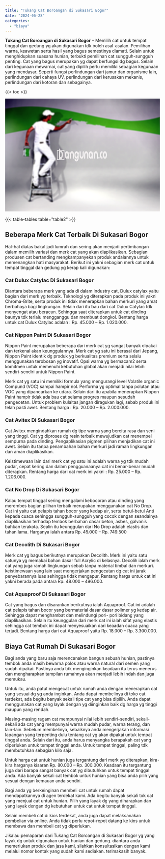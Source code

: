 ```yaml
---
title: "Tukang Cat Boroangan di Sukasari Bogor"
date: "2024-06-28"
categories: 
  - "biaya"
---
```


**Tukang Cat Boroangan di Sukasari Bogor** – Memilih cat untuk tempat tinggal dan gedung yg akan digunakan tdk boleh asal-asalan. Pemilihan warna, keawetan serta hasil yang bagus semestinya diamati. Selain untuk menghidupkan suasana hunian, terbukti pemilihan cat sungguh-sungguh penting. Cat yang bagus merupakan yg dapat berfungsi dg bagus. Selain dari kegunaan mewarnai, cat yang dipilih perlu memiliki sebagian kegunaan yang mendasar. Seperti fungsi perlindungan dari jamur dan organisme lain, perlindungan dari cahaya UV, perlindungan dari kerusakan mekanis, perlindungan dari kotoran dan sebagainya.

{{< toc >}}

![Tukang Cat Boroangan di Sukasari Bogor](/images/jasa-cat-murah15.png)

{{< table-tables table="table2" >}}

## Beberapa Merk Cat Terbaik Di Sukasari Bogor

Hal-hal diatas bakal jadi lumrah dan sering akan menjadi pertimbangan dalam memilih variasi dan merk cat yang akan diaplikasikan. Sebagian produsen cat bertanding mengkampanyekan produk andalannya untuk memenangkan hati masyarakat. Berikut ini yakni sebagian merk cat untuk tempat tinggal dan gedung yg kerap kali digunakan:

### Cat Dulux Catylac Di Sukasari Bogor

Diantara beberapa merk yang ada di dalam industry cat, Dulux catylax yaitu bagian dari merk yg terbaik. Teknologi yg diterapkan pada produk ini yakni Chroma-Brite, serta produk ini tidak menerapkan bahan merkuri yang amat berbahaya bagi lingkungan. Selain dari itu bau dari cat Dulux Catylac tdk menyengat atau beracun. Sehingga saat diterapkan untuk cat dinding baunya tdk terlalu mengganggu dan membuat dongkol. Bentang harga untuk cat Dulux Catylac adalah : Rp. 45.000 – Rp. 1.020.000.

### Cat Nippon Paint Di Sukasari Bogor

Nippon Paint merupakan beberapa dari merk cat yg sangat banyak dipakai dan terkenal akan keunggulannya. Merk cat yg satu ini berasal dari Jepang, Nippon Paint identik dg produk yg berkualitas premium serta selalu menggunakan terobosan yg inovatif. Opsi warna yg bermacam2 serta komitmen untuk memenuhi kebutuhan global akan menjadi nilai lebih sendiri-sendiri untuk Nippon Paint.

Merk cat yg satu ini memiliki formula yang mengurangi level Volatile organic Compund (VOC) sampai hampir nol. Performa yg optimal tanpa polutan atau VOC yang dipancarkan ke udara. Selain dari itu apabila menerapkan Nippon Paint hampir tidak ada bau cat selama progres maupun sesudah pengecetan. Untuk problem kulaitas jangan diragukan lagi, sebab produk ini telah pasti awet. Bentang harga : Rp. 20.000 – Rp. 2.000.000.

### Cat Avitex Di Sukasari Bogor

Cat Avitex mengindahkan rumah dg tipe warna yang bercita rasa dan seni yang tinggi. Cat yg diproses dg resin terbaik mewujudkan cat menempel sempurna pada dinding. Pengaplikasian pigmen pilihan menjadikan cat ini awet. Selain itu tanpa penambahan bahan merkuri jadi ramah lingkungan dan aman diaplikasikan.

Keistimewaan lain dari merk cat yg satu ini adalah warna yg tdk mudah pudar, cepat kering dan dalam pengguanaanya cat ini benar-benar mudah diterapkan. Rentang harga dari cat merk ini yakni : Rp. 25.000 – Rp. 1.206.000.

### Cat No Drop Di Sukasari Bogor

Kalau tempat tinggal sering mengalami kebocoran atau dinding yang merembes bagian pilihan terbaik merupakan menggunakan cat No Drop. Cat ini yaitu cat pelapis tahan bocor yang kedap air, serta betul-betul Anti kepada cuaca sehingga sungguh-sungguh yang cocok dengan seandainya diaplikasikan terhadap tembok berbahan dasar beton, asbes, galvanis bahkan terakota. Sealin itu keunggulan dari No Drop adalah elastis dan tahan lama. Harganya ialah antara Rp. 45.000 – Rp. 749.500

### Cat Decolith Di Sukasari Bogor

Merk cat yg bagus berikutnya merupakan Decolith. Merk ini yaitu satu satunya yg memakai bahan dasar full Acrylic di kelasnya. Decolih ialah merk cat yang juga ramah lingkungan sebab tanpa material timbal dan merkuri. keistimewaan yang lain saat mengerjakan pengecatan dg cat ini jarak penyebarannya luas sehingga tidak mengapur. Rentang harga untuk cat ini yakni berada pada antara Rp. 48.000 – 496.000.

### Cat Aquaproof Di Sukasari Bogor

Cat yang bagus dan disarankan berikutnya ialah Aquaproof. Cat ini adalah cat pelapis tahan bocor yang bermaterial dasar dasar polimer yg kedap air. Sehingga dapat menghambat dan melindungi pori- pori bidang yang diaplikasikan. Selain itu keunggulan dari merk cat ini ialah sifat yang elastis sehingga cat tembok ini dapat menyesuaikan dari keaadan cuaca yang terjadi. Bentang harga dari cat Aquaproof yaitu Rp. 18.000 – Rp. 3.300.000.

## Biaya Cat Rumah Di Sukasari Bogor

Bagi anda yang baru saja merencanakan bangun sebuah hunian, pastinya tembok anda masih bewarna polos atau warna natural dari semen yang sudah dipakai. Pastinya anda tdk menginginkan keadaan itu terus menerus dan mengharapkan tampilan rumahnya akan menjadi lebih indah dan juga memukau.

Untuk itu, anda patut mengecat untuk rumah anda dengan menerapkan cat yang sesuai dg yg anda inginkan. Anda dapat membelinya di toko cat terdekat, ada begitu banyak sekali tipe cat yang bisa dipilih. Anda dapat menggunakan cat yang layak dengan yg diinginkan baik dg harga yg tinggi maupun yang rendah.

Masing-masing ragam cat mempunyai nilai lebih sendiri-sendiri, sekali-sekali ada cat yang mempunyai warna mudah pudar, warna terang, dan lain-lain. Sebelum membelinya, sebaiknya anda mengerjakan informasi lapangan yang terpenting dulu tentang cat yg akan dipakai untuk tempat tinggal anda. Selain dari itu, anda harus menyangka berapakah cat yang diperlukan untuk tempat tinggal anda. Untuk tempat tinggal, paling tdk membutuhkan sebagian kilo saja.

Untuk harga cat untuk hunian juga tergantung dari merk yg diterapkan, kira-kira harganya kisaran Rp. 80.000 – Rp. 300.000. Keadaan itu tergantung juga dari barapa sangat banyak cat yg dibutuhkan untuk tempat tinggal anda. Ada banyak sekali cat tembok untuk hunian yang bisa anda pilih yang sesuai dengan kemauan anda sendiri.

Bagi anda yg berkeinginan membeli cat untuk rumah dapat mendapatkannya di agen terdekat kami. Ada begitu banyak sekali tok cat yang menjual cat untuk hunian. Pilih yang layak dg yang diharapkan dan yang layak dengan dg kebutuhan untuk cat untuk tempat tinggal.

Selain membeli cat di kios terdekat, anda juga dapat melaksanakan pembelian via online. Anda tidak perlu repot-repot datang ke kios untuk membawa dan membeli cat yg diperlukan.

Jikalau pemaparan dari Tukang Cat Boroangan di Sukasari Bogor yg yang layak dg untuk digunakan untuk hunian dan gedung. diantara anda memerlukan produk dan jasa kami, silahkan konsultasikan dengan kami melalui nomor kontak yang sudah kami sediakan. terimakasih banyak.
